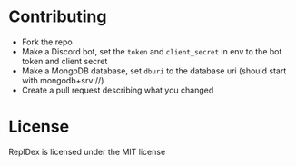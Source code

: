 # Contributing
- Fork the repo
- Make a Discord bot, set the `token` and `client_secret` in env to the bot token and client secret
- Make a MongoDB database, set `dburi` to the database uri (should start with mongodb+srv://)
- Create a pull request describing what you changed

# License
ReplDex is licensed under the MIT license
